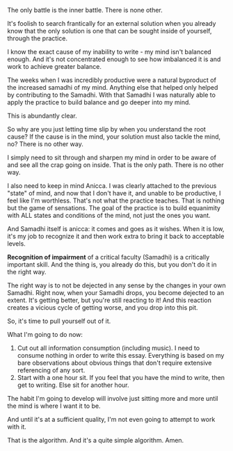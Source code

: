 The only battle is the inner battle. There is none other.

It's foolish to search frantically for an external solution when you already know that the only solution is one that can be sought inside of yourself, through the practice.

I know the exact cause of my inability to write - my mind isn't balanced enough. And it's not concentrated enough to see how imbalanced it is and work to achieve greater balance.

The weeks when I was incredibly productive were a natural byproduct of the increased samadhi of my mind. Anything else that helped only helped by contributing to the Samadhi. With that Samadhi I was naturally able to apply the practice to build balance and go deeper into my mind.

This is abundantly clear.

So why are you just letting time slip by when you understand the root cause? If the cause is in the mind, your solution must also tackle the mind, no? There is no other way.

I simply need to sit through and sharpen my mind in order to be aware of and see all the crap going on inside. That is the only path. There is no other way.

I also need to keep in mind Anicca. I was clearly attached to the previous "state" of mind, and now that I don't have it, and unable to be productive, I feel like I'm worthless. That's not what the practice teaches. That is nothing but the game of sensations. The goal of the practice is to build equanimity with ALL states and conditions of the mind, not just the ones you want.

And Samadhi itself is anicca: it comes and goes as it wishes. When it is low, it's my job to recognize it and then work extra to bring it back to acceptable levels.

**Recognition of impairment** of a critical faculty (Samadhi) is a critically important skill. And the thing is, you already do this, but you don't do it in the right way.

The right way is to not be dejected in any sense by the changes in your own Samadhi. Right now, when your Samadhi drops, you become dejected to an extent. It's getting better, but you're still reacting to it! And this reaction creates a vicious cycle of getting worse, and you drop into this pit.

So, it's time to pull yourself out of it.

What I'm going to do now:
1. Cut out all information consumption (including music). I need to consume nothing in order to write this essay. Everything is based on my bare observations about obvious things that don't require extensive referencing of any sort.
2. Start with a one hour sit. If you feel that you have the mind to write, then get to writing. Else sit for another hour.

The habit I'm going to develop will involve just sitting more and more until the mind is where I want it to be.

And until it's at a sufficient quality, I'm not even going to attempt to work with it.

That is the algorithm. And it's a quite simple algorithm. Amen.